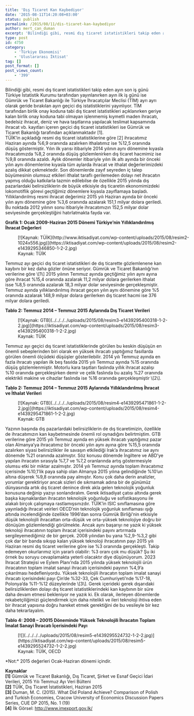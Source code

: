 ```yaml
---
title: 'Dış Ticaret Kan Kaybediyor'
date: '2015-08-11T14:20:08+03:00'
status: publish
permalink: /2015/08/11/dis-ticaret-kan-kaybediyor
author: mert_can_duman
excerpt: 'Bilindiği gibi, resmi dış ticaret istatistikleri takip eden ayın son iş günü Türkiye İstatistik Kurumu tarafından yayınlanırken ayın ilk iş günü ise Gümrük ve Ticaret Bakanlığı ile Türkiye İhracatçılar Meclisi (TİM) ayrı ayrı olarak geride bırakılan ayın geçici dış istatistiklerini yayınlıyor. Bu verilere ve Türkiye''nin durumuna bir göz atalım.'
type: post
id: 4750
category:
    - 'Türkiye Ekonomisi'
    - 'Uluslararası İktisat'
tag: []
post_format: []
post_views_count:
    - '399'
---
```

Bilindiği gibi, resmi dış ticaret istatistikleri takip eden ayın son iş günü Türkiye İstatistik Kurumu tarafından yayınlanırken ayın ilk iş günü ise Gümrük ve Ticaret Bakanlığı ile Türkiye İhracatçılar Meclisi (TİM) ayrı ayrı olarak geride bırakılan ayın geçici dış istatistiklerini yayınlıyor. TİM tarafından birlik onay koduna tabi dış ticaret istatistikleri açıklanırken geriye kalan birlik onay koduna tabi olmayan işlenmemiş kıymetli maden ihracatı, bedelsiz ihracat, deniz ve hava taşıtlarına yapılacak teslimat kapsamında ihracat vb. kayıtları içeren geçici dış ticaret istatistikleri ise Gümrük ve Ticaret Bakanlığı tarafından açıklanmaktadır \[1\].  
TÜİK’in açıkladığı resmi dış ticaret istatistiklerine göre \[2\] ihracatımız Haziran ayında %6,9 oranında azalırken ithalatımız ise %12,5 oranında düşüş göstermiştir. Yılın ilk yarısı itibariyle 2014 yılının aynı dönemine kıyasla ihracatımızda %8,2 oranında düşüş gözlemlenirken dış ticaret hacmimiz ise %9,8 oranında azaldı. Aylık dönemler itibariyle yılın ilk altı ayında bir önceki yılın aynı dönemlerine kıyasla tüm aylarda ihracat ve ithalat değerlerimizdeki azalış dikkat çekmektedir. Son dönemlerde zayıf seyreden iç talep büyümesinin olumsuz etkileri ithalat taraflı gerilemeden dolayı net ihracatın yapmış olduğu katkılarla tazmin edilebilse de özellikle 2015 yılında dış pazarlardaki belirsizliklerin de büyük etkisiyle dış ticaretin ekonomimizdeki lokomotiflik görevi geçtiğimiz dönemlere kıyasla zayıflamaya başladı. Yıllıklandırılmış resmi ihracat değerimiz 2015 yılı Haziran ayında bir önceki yılın aynı dönemine göre %3,6 oranında azalarak 151,1 milyar dolara geriledi. Bu noktada 2012 yılının sonu itibariyle ihracatımızın 152,5 milyar dolar seviyesinde gerçekleştiğini hatırlatmakta fayda var.

**Grafik 1: Ocak 2009-Haziran 2015 Dönemi Türkiye’nin Yıllıklandırılmış İhracat Değerleri**

<figure aria-describedby="caption-attachment-4751" class="wp-caption aligncenter" id="attachment_4751" style="width: 628px">[![Kaynak: TÜİK](http://www.iktisadiyat.com/wp-content/uploads/2015/08/resim2-1024x556.jpg)](https://iktisadiyat.com/wp-content/uploads/2015/08/resim2-e1439295346850-1-2-2.jpg)<figcaption class="wp-caption-text" id="caption-attachment-4751">Kaynak: TÜİK</figcaption></figure>  
Temmuz ayı geçici dış ticaret istatistikleri de dış ticarette gözlemlenene kan kaybını bir kez daha gözler önüne seriyor. Gümrük ve Ticaret Bakanlığı’nın verilerine göre \[1\] 2015 yılının Temmuz ayında geçtiğimiz yılın aynı ayına göre ihracat %15,4 oranında azalarak 11,2 milyar dolara gerilerken ithalat isse %8,5 oranında azalarak 18,3 milyar dolar seviyesinde gerçekleşmiştir. Temmuz ayında yıllıklandırılmış ihracat geçen yılın aynı dönemine göre %5 oranında azalarak 148,9 milyar dolara gerilerken dış ticaret hacmi ise 376 milyar dolara geriledi.

**Tablo 2: Temmuz 2014 – Temmuz 2015 Aylarında Dış Ticaret Verileri**

<figure aria-describedby="caption-attachment-4752" class="wp-caption aligncenter" id="attachment_4752" style="width: 500px">[![Kaynak: GTB](../../../../uploads/2015/08/resim3-e1439295400318-1-2-2.jpg)](https://iktisadiyat.com/wp-content/uploads/2015/08/resim3-e1439295400318-1-2-2.jpg)<figcaption class="wp-caption-text" id="caption-attachment-4752">Kaynak: TÜİK</figcaption></figure>  
Temmuz ayı geçici dış ticaret istatistiklerinde görülen bu keskin düşüşün en önemli sebeplerinden biri olarak en yüksek ihracatı yaptığımız fasıllarda görülen önemli ölçüdeki düşüşler gösterilebilir. 2014 yılı Temmuz ayında en fazla ihracatı yapılan ilk beş fasılda 2015 yılı Temmuz ayında %15 oranında düşüş gözlemlenmiştir. Motorlu kara taşıtları faslında yıllık ihracat azalışı %10 oranında gerçekleşirken demir ve çelik faslında bu azalış %27 oranında elektrikli makine ve cihazlar faslında ise %16 oranında gerçekleşmiştir \[2\].

**Tablo 2: Temmuz 2014 – Temmuz 2015 Aylarında Yıllıklandırılmış İhracat ve İthalat Verileri**

<figure aria-describedby="caption-attachment-4753" class="wp-caption aligncenter" id="attachment_4753" style="width: 500px">[![Kaynak: GTB](../../../../uploads/2015/08/resim4-e1439295471861-1-2-2.jpg)](https://iktisadiyat.com/wp-content/uploads/2015/08/resim4-e1439295471861-1-2-2.jpg)<figcaption class="wp-caption-text" id="caption-attachment-4753">Kaynak: GTB</figcaption></figure>  
Yazının başında dış pazarlardaki belirsizliklerin de dış ticaretimizin, özellikle de ihracatımızın kan kaybetmesinde önemli rol oynadığını belirtmiştim. GTB verilerine göre 2015 yılı Temmuz ayında en yüksek ihracatı yaptığımız pazar olan Almanya’ya ihracatımız bir önceki yılın aynı ayına göre %15,5 oranında azalırken siyasi belirsizlikler ile savaşın etkilediği Irak’a ihracatımız ise aynı dönemde %21 oranında azalmıştır. Söz konusu dönemde İngiltere ve ABD’ye yapılan ihracatın sırasıyla %7,7 ve %7,2 oranlarında artış göstermesiyle olumsu etki bir miktar azalmıştır. 2014 yılı Temmuz ayında toplam ihracatımız içerisinde %10,1’lik paya sahip olan Almanya 2015 yılına gelindiğinde %10’un altına düşerek %9,8 oranında pay almıştır.  
Konu çok daha derin analizler, yorumlar gerektiriyor ancak sizleri de sıkmamak adına bir de günümüz dünyasında artık dış ticaret denince direk akla gelen teknolojik yoğunluk konusuna değinip yazıyı sonlandıralım. Gerek iktisadiyat çatısı altında gerek başka kaynaklardan ihracatın teknolojik yoğunluğu ve sofistikasyonu ile alakalı birçok çalışmaya rastlamışsınızdır. TÜİK’in ISIC sınıflamasına göre yayınladığı ihracat veirleri OECD’nin teknolojik yoğunluk sınıflaması ışığı altında incelendiğinde özellikle 1996’dan sonra Gümrük Birliği’nin etkisiyle düşük teknolojili ihracattan orta-düşük ve orta-yüksek teknolojiye doğru bir dönüşüm gözlemlendiği görülmekte. Ancak aynı başarıyı ne yazık ki yüksek teknoloji ihracatının toplam ihracat içerisindeki payını artırmada sergileyemediğimiz de bir gerçek.  
2008 yılından bu yana %2,9-%3,2 gibi çok dar bir banda sıkışıp kalan yüksek teknoloji ihracatının payı 2015 yılı Haziran resmi dış ticaret verilerine göre ise %3 oranında gerçekleşti. Takip edemeyen okurlarımız için yararlı olabilir: %3 oranı çok mu düşük? Şu iki örnek bu soruyu cevaplamakta yeterli olacaktır diye düşünüyorum. 2023 İhracat Stratejisi ve Eylem Planı’nda 2015 yılında yüksek teknolojili ürün ihracatının toplam imalat sanayi ihracatı içerisindeki payının %4,9’a çıkarılması hedefleniyordu. Yüksek teknolojili ihracatın toplam imalat sanayi ihracatı içerisindeki payı Çin’de %32-33, Çek Cumhuriyeti’nde %17-18, Polonya’da %11-%12 düzeylerinde \[3\].  
Gerek içerideki gerek dışarıdaki belirsizliklerden dolayı dış ticaret istatistiklerindeki kan kaybının bir süre daha devam etmesi bekleniyor ne yazık ki. Ek olarak, ilerleyen dönemlerde rekabetçiliğimizi güçlendirmek için daha nitelikli ve ileri teknoloji ihtiva eden bir ihracat yapısına doğru hareket etmek gerektiğini de bu vesileyle bir kez daha tekrarlayalım.

**Tablo 4: 2008 – 20015 Döneminde Yüksek Teknolojili İhracatın Toplam İmalat Sanayi İhracatı İçerisindeki Payı**

<figure aria-describedby="caption-attachment-4754" class="wp-caption aligncenter" id="attachment_4754" style="width: 500px">[![](../../../../uploads/2015/08/resim5-e1439295524732-1-2-2.jpg)](https://iktisadiyat.com/wp-content/uploads/2015/08/resim5-e1439295524732-1-2-2.jpg)<figcaption class="wp-caption-text" id="caption-attachment-4754">Kaynak: TÜİK, OECD</figcaption></figure>  
*Not:* 2015 değerleri Ocak-Haziran dönemi içindir.

**Kaynaklar**  
**\[1\]** Gümrük ve Ticaret Bakanlığı, Dış Ticaret, Şirket ve Esnaf Geçici İdari Verileri, 2015 Yılı Temmuz Ayı Veri Bülteni  
**\[2\]** TÜİK, Dış Ticaret İstatistikleri, Haziran 2015  
**\[3\]** Duman, M. C. (2015). What Did Poland Achieve? Comparison of Polish and Turkish Economies, Cracow University of Economics Discussion Papers Series, CUE DP 2015, No. 1 (19)  
**\[4\]** İlk Görsel: http://www.imexport.gov.lk/